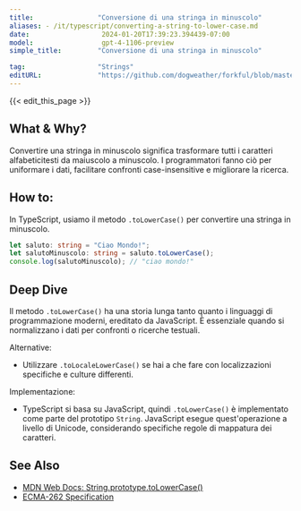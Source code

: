 ```yaml
---
title:                "Conversione di una stringa in minuscolo"
aliases: - /it/typescript/converting-a-string-to-lower-case.md
date:                  2024-01-20T17:39:23.394439-07:00
model:                 gpt-4-1106-preview
simple_title:         "Conversione di una stringa in minuscolo"

tag:                  "Strings"
editURL:              "https://github.com/dogweather/forkful/blob/master/content/it/typescript/converting-a-string-to-lower-case.md"
---
```


{{< edit_this_page >}}

## What & Why?
Convertire una stringa in minuscolo significa trasformare tutti i caratteri alfabeticitesti da maiuscolo a minuscolo. I programmatori fanno ciò per uniformare i dati, facilitare confronti case-insensitive e migliorare la ricerca.

## How to:
In TypeScript, usiamo il metodo `.toLowerCase()` per convertire una stringa in minuscolo.

```typescript
let saluto: string = "Ciao Mondo!";
let salutoMinuscolo: string = saluto.toLowerCase();
console.log(salutoMinuscolo); // "ciao mondo!"
```

## Deep Dive
Il metodo `.toLowerCase()` ha una storia lunga tanto quanto i linguaggi di programmazione moderni, ereditato da JavaScript. È essenziale quando si normalizzano i dati per confronti o ricerche testuali.

Alternative:
- Utilizzare `.toLocaleLowerCase()` se hai a che fare con localizzazioni specifiche e culture differenti. 

Implementazione:
- TypeScript si basa su JavaScript, quindi `.toLowerCase()` è implementato come parte del prototipo `String`. JavaScript esegue quest'operazione a livello di Unicode, considerando specifiche regole di mappatura dei caratteri.

## See Also
- [MDN Web Docs: String.prototype.toLowerCase()](https://developer.mozilla.org/en-US/docs/Web/JavaScript/Reference/Global_Objects/String/toLowerCase)
- [ECMA-262 Specification](https://www.ecma-international.org/ecma-262/)

